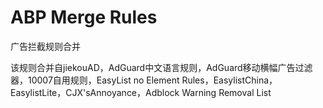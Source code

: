 # ABP Merge Rules
广告拦截规则合并

该规则合并自jiekouAD，AdGuard中文语言规则，AdGuard移动横幅广告过滤器，10007自用规则，EasyList no Element Rules，EasylistChina，EasylistLite，CJX'sAnnoyance，Adblock Warning Removal List

